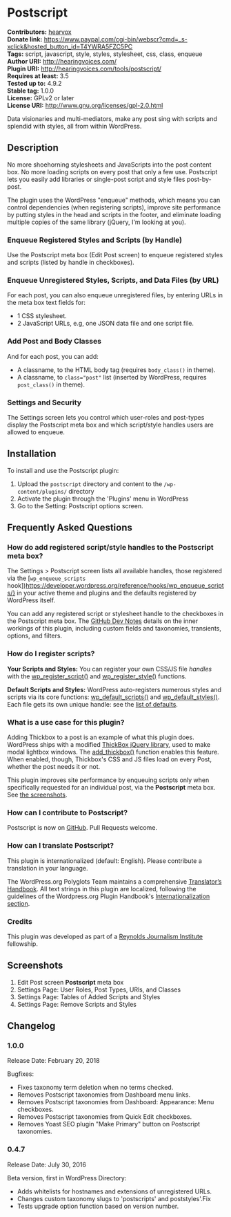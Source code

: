 # Postscript #
**Contributors:** [hearvox](https://profiles.wordpress.org/hearvox)  
**Donate link:** https://www.paypal.com/cgi-bin/webscr?cmd=_s-xclick&hosted_button_id=T4YWRA5FZC5PC  
**Tags:** script, javascript, style, styles, stylesheet, css, class, enqueue  
**Author URI:** http://hearingvoices.com/  
**Plugin URI:** http://hearingvoices.com/tools/postscript/  
**Requires at least:** 3.5  
**Tested up to:** 4.9.2  
**Stable tag:** 1.0.0  
**License:** GPLv2 or later  
**License URI:** http://www.gnu.org/licenses/gpl-2.0.html  

Data visionaries and multi-mediators, make any post sing with scripts and splendid with styles, all from within WordPress.

## Description ##

No more shoehorning stylesheets and JavaScripts into the post content box. No more loading scripts on every post that only a few use. Postscript lets you easily add libraries or single-post script and style files post-by-post.

The plugin uses the WordPress "enqueue" methods, which means you can control dependencies (when registering scripts), improve site performance by putting styles in the head and scripts in the footer, and eliminate loading multiple copies of the same library (jQuery, I'm looking at you).

### Enqueue Registered Styles and Scripts (by Handle) ###

Use the Postscript meta box (Edit Post screen) to enqueue registered styles and scripts (listed by handle in checkboxes).

### Enqueue Unregistered Styles, Scripts, and Data Files (by URL) ###

For each post, you can also enqueue unregistered files, by entering URLs in the meta box text fields for:
* 1 CSS stylesheet.
* 2 JavaScript URLs, e.g, one JSON data file and one script file.

### Add Post and Body Classes ###

And for each post, you can add:
* A classname, to the HTML body tag (requires `body_class()` in theme).
* A classname, to `class="post"` list (inserted by WordPress, requires `post_class()` in theme).

### Settings and Security ###

The Settings screen lets you control which user-roles and post-types display the Postscript meta box and which script/style handles users are allowed to enqueue.

## Installation ##

To install and use the Postscript plugin:

1. Upload the `postscript` directory and content to the `/wp-content/plugins/` directory
2. Activate the plugin through the 'Plugins' menu in WordPress
3. Go to the Setting: Postscript options screen.

## Frequently Asked Questions ##

### How do add registered script/style handles to the Postscript meta box? ###
The Settings &gt; Postscript screen lists all available handles, those registered via the [`wp_enqueue_scripts` hook])https://developer.wordpress.org/reference/hooks/wp_enqueue_scripts/} in your active theme and plugins and the defaults registered by WordPress itself.

You can add any registered script or stylesheet handle to the checkboxes in the Postscript meta box. The [GitHub Dev Notes](https://github.com/hearvox/postscript#dev-notes) details on the inner workings of this plugin, including custom fields and taxonomies, transients, options, and filters.

### How do I register scripts? ###
**Your Scripts and Styles:** You can register your own CSS/JS file *handles* with the [wp_register_script()](https://developer.wordpress.org/reference/functions/wp_register_script/) and [wp_register_style()](https://developer.wordpress.org/reference/functions/wp_register_style/) functions.

**Default Scripts and Styles:** WordPress auto-registers numerous styles and scripts via its core functions: [wp_default_scripts()](https://developer.wordpress.org/reference/functions/wp_default_scripts/) and [wp_default_styles()](https://developer.wordpress.org/reference/functions/wp_default_styles/). Each file gets its own unique handle: see the [list of defaults](https://developer.wordpress.org/reference/functions/wp_enqueue_script/#defaults).

### What is a use case for this plugin? ###
Adding Thickbox to a post is an example of what this plugin does. WordPress ships with a modified [ThickBox jQuery library](https://codex.wordpress.org/Javascript_Reference/ThickBox), used to make modal lightbox windows. The [add_thickbox()](https://developer.wordpress.org/reference/functions/add_thickbox/) function enables this feature. When enabled, though, Thickbox's CSS and JS files load on every Post, whether the post needs it or not.

This plugin improves site performance by enqueuing scripts only when specifically requested for an individual post, via the **Postscript** meta box. See [the screenshots](https://wordpress.org/plugins/postscript/screenshots/).

### How can I contribute to Postscript? ###

Postscript is now on [GitHub](https://github.com/hearvox/postscript). Pull Requests welcome.

### How can I translate Postscript? ###
This plugin is internationalized (default: English). Please contribute a translation in your language.

The WordPress.org Polyglots Team maintains a comprehensive [Translator’s Handbook](https://make.wordpress.org/polyglots/handbook/). All text strings in this plugin are localized, following the guidelines of the Wordpress.org Plugin Handbook's [Internationalization section](https://developer.wordpress.org/plugins/internationalization/).

### Credits ###
This plugin was developed as part of a [Reynolds Journalism Institute](https://www.rjionline.org) fellowship.

## Screenshots ##

1. Edit Post screen **Postscript** meta box
2. Settings Page: User Roles, Post Types, URls, and Classes
3. Settings Page: Tables of Added Scripts and Styles
4. Settings Page: Remove Scripts and Styles

## Changelog ##

### 1.0.0 ###
Release Date: February 20, 2018

Bugfixes:

* Fixes taxonomy term deletion when no terms checked.
* Removes Postscript taxonomies from Dashboard menu links.
* Removes Postscript taxonomies from Dashboard: Appearance: Menu checkboxes.
* Removes Postscript taxonomies from Quick Edit checkboxes.
* Removes Yoast SEO plugin "Make Primary" button on Postscript taxonomies.

### 0.4.7 ###
Release Date: July 30, 2016

Beta version, first in WordPress Directory:

* Adds whitelists for hostnames and extensions of unregistered URLs.
* Changes custom taxonomy slugs to 'postscripts' and poststyles'.Fix
* Tests upgrade option function based on version number.
